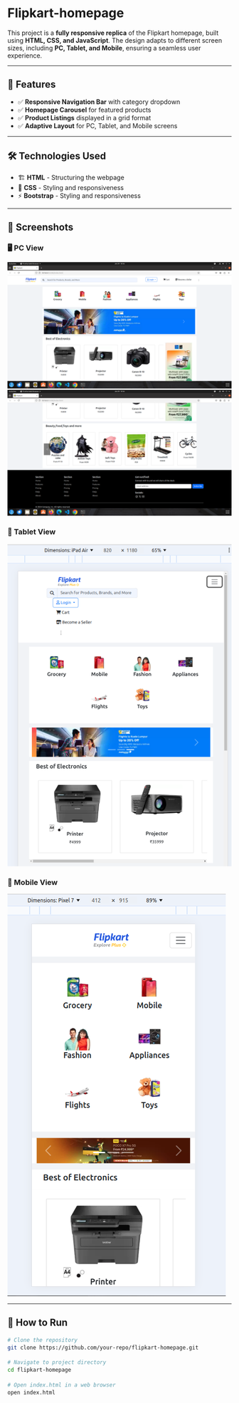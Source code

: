 # Flipkart-homepage

This project is a **fully responsive replica** of the Flipkart homepage, built using **HTML, CSS, and JavaScript**. The design adapts to different screen sizes, including **PC, Tablet, and Mobile**, ensuring a seamless user experience.

---

## 📌 Features

- ✅ **Responsive Navigation Bar** with category dropdown
- ✅ **Homepage Carousel** for featured products
- ✅ **Product Listings** displayed in a grid format
- ✅ **Adaptive Layout** for PC, Tablet, and Mobile screens

---

## 🛠️ Technologies Used

- 🏗 **HTML** - Structuring the webpage
- 🎨 **CSS** - Styling and responsiveness
- ⚡ **Bootstrap** - Styling and responsiveness

---

## 📸 Screenshots

### 🖥 PC View
![PC Screenshot](./Assets/homepage1.png)
![PC Screenshot](./Assets/homepage2.png)


### 📱 Tablet View
![Tablet Screenshot](./Assets/tablet%20view.png)

### 📲 Mobile View
![Mobile Screenshot](./Assets/mobileview.png)

---

## 🚀 How to Run

```sh
# Clone the repository
git clone https://github.com/your-repo/flipkart-homepage.git

# Navigate to project directory
cd flipkart-homepage

# Open index.html in a web browser
open index.html
